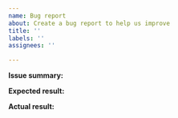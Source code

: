 ```yaml
---
name: Bug report
about: Create a bug report to help us improve
title: ''
labels: ''
assignees: ''

---
```


<!--
Add a description, any steps to reproduce the problem, and/or a code sample to
the issue summary below. If nothing is provided, your issue may be closed
without notice.
-->

**Issue summary:**


**Expected result:**


**Actual result:**
